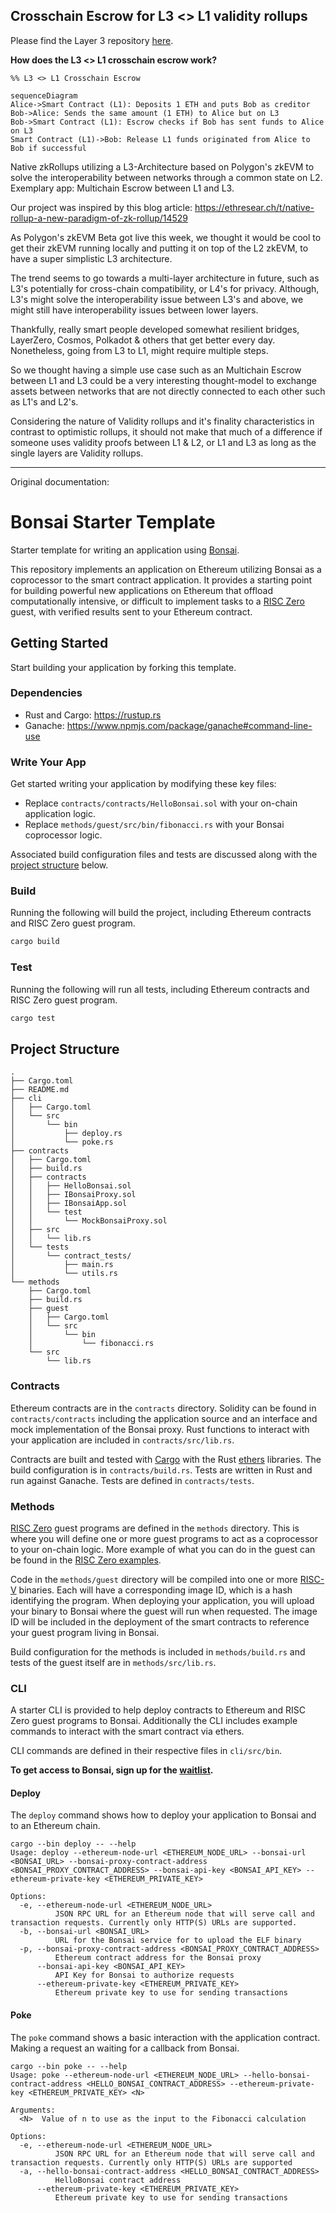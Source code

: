 ## Crosschain Escrow for L3 <> L1 validity rollups

Please find the Layer 3 repository [here](https://github.com/wsdt/zkevm-node).

**How does the L3 <> L1 crosschain escrow work?**
```mermaid
%% L3 <> L1 Crosschain Escrow

sequenceDiagram
Alice->Smart Contract (L1): Deposits 1 ETH and puts Bob as creditor
Bob->Alice: Sends the same amount (1 ETH) to Alice but on L3
Bob->Smart Contract (L1): Escrow checks if Bob has sent funds to Alice on L3
Smart Contract (L1)->Bob: Release L1 funds originated from Alice to Bob if successful
```

Native zkRollups utilizing a L3-Architecture based on Polygon's zkEVM to solve the interoperability between networks through a common state on L2. Exemplary app: Multichain Escrow between L1 and L3.

Our project was inspired by this blog article:
https://ethresear.ch/t/native-rollup-a-new-paradigm-of-zk-rollup/14529

As Polygon's zkEVM Beta got live this week, we thought it would be cool to get their zkEVM running locally and putting it on top of the L2 zkEVM, to have a super simplistic L3 architecture.

The trend seems to go towards a multi-layer architecture in future, such as L3's potentially for cross-chain compatibility, or L4's for privacy. Although, L3's might solve the interoperability issue between L3's and above, we might still have interoperability issues between lower layers.

Thankfully, really smart people developed somewhat resilient bridges, LayerZero, Cosmos, Polkadot & others that get better every day. Nonetheless, going from L3 to L1, might require multiple steps.

So we thought having a simple use case such as an Multichain Escrow between L1 and L3 could be a very interesting thought-model to exchange assets between networks that are not directly connected to each other such as L1's and L2's.

Considering the nature of Validity rollups and it's finality characteristics in contrast to optimistic rollups, it should not make that much of a difference if someone uses validity proofs between L1 & L2, or L1 and L3 as long as the single layers are Validity rollups.

----
Original documentation: 

# Bonsai Starter Template

Starter template for writing an application using [Bonsai].

This repository implements an application on Ethereum utilizing Bonsai as a coprocessor to the smart contract application.
It provides a starting point for building powerful new applications on Ethereum that offload computationally intensive, or difficult to implement tasks to a [RISC Zero] guest, with verified results sent to your Ethereum contract.

## Getting Started

Start building your application by forking this template.

### Dependencies

* Rust and Cargo: https://rustup.rs
* Ganache: https://www.npmjs.com/package/ganache#command-line-use

### Write Your App

Get started writing your application by modifying these key files:
* Replace `contracts/contracts/HelloBonsai.sol` with your on-chain application logic.
* Replace `methods/guest/src/bin/fibonacci.rs` with your Bonsai coprocessor logic.

Associated build configuration files and tests are discussed along with the [project structure](#project-structure) below.

### Build

Running the following will build the project, including Ethereum contracts and RISC Zero guest program.

```bash
cargo build
```

### Test

Running the following will run all tests, including Ethereum contracts and RISC Zero guest program.

```bash
cargo test
```

## Project Structure

```text
.
├── Cargo.toml
├── README.md
├── cli
│   ├── Cargo.toml
│   └── src
│       └── bin
│           ├── deploy.rs
│           └── poke.rs
├── contracts
│   ├── Cargo.toml
│   ├── build.rs
│   ├── contracts
│   │   ├── HelloBonsai.sol
│   │   ├── IBonsaiProxy.sol
│   │   ├── IBonsaiApp.sol
│   │   └── test
│   │       └── MockBonsaiProxy.sol
│   ├── src
│   │   └── lib.rs
│   └── tests
│       └── contract_tests/
│           ├── main.rs
│           └── utils.rs
└── methods
    ├── Cargo.toml
    ├── build.rs
    ├── guest
    │   ├── Cargo.toml
    │   └── src
    │       └── bin
    │           └── fibonacci.rs
    └── src
        └── lib.rs
```

### Contracts

Ethereum contracts are in the `contracts` directory.
Solidity can be found in `contracts/contracts` including the application source and an interface and mock implementation of the Bonsai proxy.
Rust functions to interact with your application are included in `contracts/src/lib.rs`.

Contracts are built and tested with [Cargo] with the Rust [ethers] libraries.
The build configuration is in `contracts/build.rs`.
Tests are written in Rust and run against Ganache.
Tests are defined in `contracts/tests`.

### Methods

[RISC Zero] guest programs are defined in the `methods` directory.
This is where you will define one or more guest programs to act as a coprocessor to your on-chain logic.
More example of what you can do in the guest can be found in the [RISC Zero examples].

Code in the `methods/guest` directory will be compiled into one or more [RISC-V] binaries.
Each will have a corresponding image ID, which is a hash identifying the program.
When deploying your application, you will upload your binary to Bonsai where the guest will run when requested.
The image ID will be included in the deployment of the smart contracts to reference your guest program living in Bonsai.

Build configuration for the methods is included in `methods/build.rs` and tests of the guest itself are in `methods/src/lib.rs`.

### CLI

A starter CLI is provided to help deploy contracts to Ethereum and RISC Zero guest programs to Bonsai.
Additionally the CLI includes example commands to interact with the smart contract via ethers.

CLI commands are defined in their respective files in `cli/src/bin`.

**To get access to Bonsai, sign up for the [waitlist].** 

#### Deploy

The `deploy` command shows how to deploy your application to Bonsai and to an Ethereum chain.

```text
cargo --bin deploy -- --help
Usage: deploy --ethereum-node-url <ETHEREUM_NODE_URL> --bonsai-url <BONSAI_URL> --bonsai-proxy-contract-address <BONSAI_PROXY_CONTRACT_ADDRESS> --bonsai-api-key <BONSAI_API_KEY> --ethereum-private-key <ETHEREUM_PRIVATE_KEY>

Options:
  -e, --ethereum-node-url <ETHEREUM_NODE_URL>
          JSON RPC URL for an Ethereum node that will serve call and transaction requests. Currently only HTTP(S) URLs are supported. 
  -b, --bonsai-url <BONSAI_URL>
          URL for the Bonsai service for to upload the ELF binary 
  -p, --bonsai-proxy-contract-address <BONSAI_PROXY_CONTRACT_ADDRESS>
          Ethereum contract address for the Bonsai proxy 
      --bonsai-api-key <BONSAI_API_KEY>
          API Key for Bonsai to authorize requests 
      --ethereum-private-key <ETHEREUM_PRIVATE_KEY>
          Ethereum private key to use for sending transactions 
```

#### Poke

The `poke` command shows a basic interaction with the application contract.
Making a request an waiting for a callback from Bonsai.

```text
cargo --bin poke -- --help
Usage: poke --ethereum-node-url <ETHEREUM_NODE_URL> --hello-bonsai-contract-address <HELLO_BONSAI_CONTRACT_ADDRESS> --ethereum-private-key <ETHEREUM_PRIVATE_KEY> <N>

Arguments:
  <N>  Value of n to use as the input to the Fibonacci calculation

Options:
  -e, --ethereum-node-url <ETHEREUM_NODE_URL>
          JSON RPC URL for an Ethereum node that will serve call and transaction requests. Currently only HTTP(S) URLs are supported
  -a, --hello-bonsai-contract-address <HELLO_BONSAI_CONTRACT_ADDRESS>
          HelloBonsai contract address
      --ethereum-private-key <ETHEREUM_PRIVATE_KEY>
          Ethereum private key to use for sending transactions
```

[Bonsai]: https://dev.bonsai.xyz/
[RISC Zero]: https://www.risczero.com/
[ethers]: https://docs.rs/ethers/latest/ethers/
[Cargo]: https://doc.rust-lang.org/cargo/
[RISC Zero examples]: https://github.com/risc0/risc0/tree/main/examples
[RISC-V]: https://www.risczero.com/docs/reference-docs/about-risc-v
[waitlist]: https://fmree464va4.typeform.com/to/t6hZD54Z
